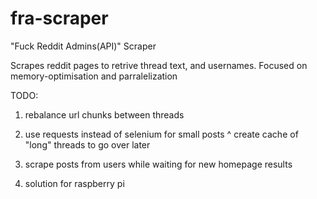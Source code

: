 # fra-scraper
"Fuck Reddit Admins(API)" Scraper

Scrapes reddit pages to retrive thread text, and usernames.
Focused on memory-optimisation and parralelization

TODO:
1. rebalance url chunks between threads
2. use requests instead of selenium for small posts
    ^
    create cache of "long" threads to go over later
3. scrape posts from users while waiting for new homepage results

999. solution for raspberry pi